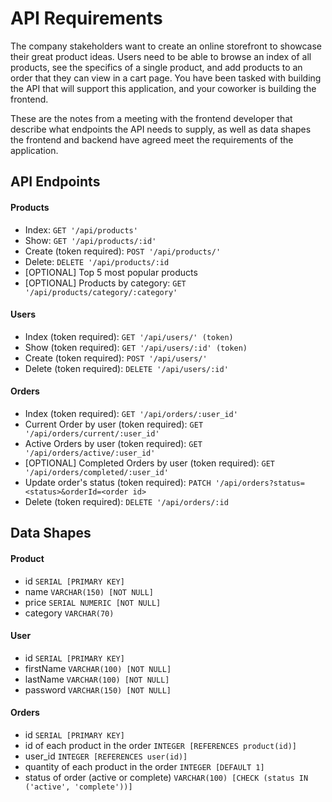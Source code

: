 # API Requirements
The company stakeholders want to create an online storefront to showcase their great product ideas. Users need to be able to browse an index of all products, see the specifics of a single product, and add products to an order that they can view in a cart page. You have been tasked with building the API that will support this application, and your coworker is building the frontend.

These are the notes from a meeting with the frontend developer that describe what endpoints the API needs to supply, as well as data shapes the frontend and backend have agreed meet the requirements of the application. 

## API Endpoints
#### Products
- Index:  `GET '/api/products'`
- Show:  `GET '/api/products/:id'`
- Create (token required): `POST '/api/products/'`
- Delete: `DELETE '/api/products/:id`
- [OPTIONAL] Top 5 most popular products
- [OPTIONAL] Products by category: `GET '/api/products/category/:category'`

#### Users
- Index (token required): `GET '/api/users/' (token)`
- Show (token required): `GET '/api/users/:id' (token)`
- Create (token required): `POST '/api/users/'`
- Delete (token required): `DELETE '/api/users/:id'`

#### Orders
- Index (token required): `GET '/api/orders/:user_id'`
- Current Order by user (token required): `GET '/api/orders/current/:user_id'`
- Active Orders by user (token required): `GET '/api/orders/active/:user_id'`
- [OPTIONAL] Completed Orders by user (token required): `GET '/api/orders/completed/:user_id'`
- Update order's status (token required): `PATCH '/api/orders?status=<status>&orderId=<order id>`
- Delete (token required): `DELETE '/api/orders/:id`

## Data Shapes
#### Product
- id `SERIAL [PRIMARY KEY]`
- name `VARCHAR(150) [NOT NULL]`
- price `SERIAL NUMERIC [NOT NULL]`
- category `VARCHAR(70)`

#### User
- id `SERIAL [PRIMARY KEY]`
- firstName `VARCHAR(100) [NOT NULL]`
- lastName `VARCHAR(100) [NOT NULL]`
- password `VARCHAR(150) [NOT NULL]`

#### Orders
- id `SERIAL [PRIMARY KEY]`
- id of each product in the order `INTEGER [REFERENCES product(id)]`
- user_id `INTEGER [REFERENCES user(id)]`
- quantity of each product in the order `INTEGER [DEFAULT 1]`
- status of order (active or complete) `VARCHAR(100) [CHECK (status IN ('active', 'complete'))]`
